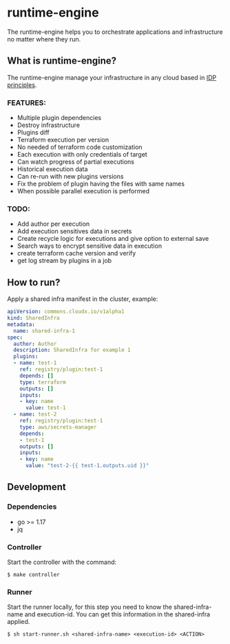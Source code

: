 # runtime-engine

The runtime-engine helps you to orchestrate applications and infrastructure no matter where they run.

## What is runtime-engine?

The runtime-engine manage your infrastructure in any cloud based in [IDP principles](https://internaldeveloperplatform.org/).


### FEATURES:
- Multiple plugin dependencies
- Destroy infrastructure
- Plugins diff
- Terraform execution per version
- No needed of terraform code customization
- Each execution with only credentials of target
- Can watch progress of partial executions
- Historical execution data
- Can re-run with new plugins versions
- Fix the problem of plugin having the files with same names
- When possible parallel execution is performed

### TODO: 
- Add author per execution
- Add execution sensitives data in secrets
- Create recycle logic for executions and give option to external save
- Search ways to encrypt sensitive data in execution
- create terraform cache version and verify
- get log stream by plugins in a job

## How to run?

Apply a shared infra manifest in the cluster, example:
```yaml
apiVersion: commons.cloudx.io/v1alpha1
kind: SharedInfra
metadata:
  name: shared-infra-1
spec:
  author: Author
  description: SharedInfra for example 1
  plugins:
  - name: test-1
    ref: registry/plugin:test-1
    depends: []
    type: terraform
    outputs: []
    inputs:
    - key: name
      value: test-1
  - name: test-2
    ref: registry/plugin:test-1
    type: aws/secrets-manager
    depends: 
    - test-1
    outputs: []
    inputs:
    - key: name
      value: "test-2-{{ test-1.outputs.uid }}"
```


## Development

### Dependencies
- go >= 1.17
- jq

### Controller
Start the controller with the command:
```
$ make controller
```
### Runner
Start the runner locally, for this step you need to know the shared-infra-name and execution-id. You can get this information in the shared-infra applied.
```
$ sh start-runner.sh <shared-infra-name> <execution-id> <ACTION>
```
